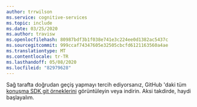 ```yaml
---
author: trrwilson
ms.service: cognitive-services
ms.topic: include
ms.date: 03/25/2020
ms.author: travisw
ms.openlocfilehash: 80987bdf3b1f038e741e3c224ee0d1382ac5437c
ms.sourcegitcommit: 999ccaf74347605e32505cbcfd6121163560a4ae
ms.translationtype: MT
ms.contentlocale: tr-TR
ms.lasthandoff: 05/08/2020
ms.locfileid: "82979628"
---
```

Sağ tarafta doğrudan geçiş yapmayı tercih ediyorsanız, GitHub 'daki tüm [konuşma SDK git örneklerini](https://aka.ms/speech/github-go) görüntüleyin veya indirin. Aksi takdirde, haydi başlayalım.